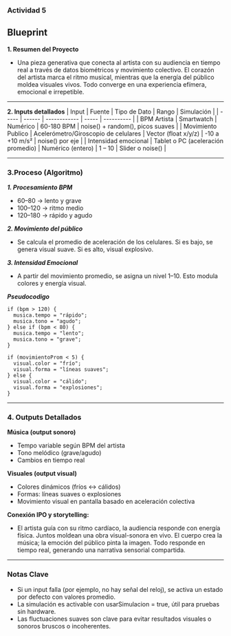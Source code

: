 ### Actividad 5

## Blueprint 

**1. Resumen del Proyecto**
- Una pieza generativa que conecta al artista con su audiencia en tiempo real a través de datos biométricos y movimiento colectivo. El corazón del artista marca el ritmo musical,
mientras que la energía del público moldea visuales vivos. Todo converge en una experiencia efímera, emocional e irrepetible.

________________________________________________________

**2. Inputs detallados**
| Input | Fuente | Tipo de Dato | Rango | Simulación |
| ----- | ------ | ------------ | ----- | ---------- |
| BPM Artista | Smartwatch  | Numérico | 60-180 BPM | noise() + random(), picos suaves |
| Movimiento Publico | Acelerómetro/Giroscopio de celulares | Vector (float x/y/z) | -10 a +10 m/s² | noise() por eje |
| Intensidad emocional | Tablet o PC (aceleración promedio) | Numérico (entero) | 1 – 10 | Slider o noise() |

________________________________________________________

### 3.Proceso (Algoritmo)

***1. Procesamiento BPM***
- 60–80 → lento y grave
- 100–120 → ritmo medio
- 120–180 → rápido y agudo

***2. Movimiento del público***
- Se calcula el promedio de aceleración de los celulares. Si es bajo, se genera visual suave. Si es alto, visual explosivo.

***3. Intensidad Emocional***
- A partir del movimiento promedio, se asigna un nivel 1–10. Esto modula colores y energía visual.

***Pseudocodigo***

```
if (bpm > 120) {
  musica.tempo = "rápido";
  musica.tono = "agudo";
} else if (bpm < 80) {
  musica.tempo = "lento";
  musica.tono = "grave";
}

if (movimientoProm < 5) {
  visual.color = "frío";
  visual.forma = "líneas suaves";
} else {
  visual.color = "cálido";
  visual.forma = "explosiones";
}
```

________________________________________________________________________________

### 4. Outputs Detallados

**Música (output sonoro)**
- Tempo variable según BPM del artista
- Tono melódico (grave/agudo)
- Cambios en tiempo real

**Visuales (output visual)**
- Colores dinámicos (fríos ↔ cálidos)
- Formas: líneas suaves o explosiones
- Movimiento visual en pantalla basado en aceleración colectiva

**Conexión IPO y storytelling:**
- El artista guía con su ritmo cardíaco, la audiencia responde con energía física. Juntos moldean una obra visual-sonora en vivo. El cuerpo crea la música; la emoción del público pinta la imagen. Todo responde en tiempo real, generando una narrativa sensorial compartida.

_________________________________________________________________________________________________

### Notas Clave

- Si un input falla (por ejemplo, no hay señal del reloj), se activa un estado por defecto con valores promedio.
- La simulación es activable con usarSimulacion = true, útil para pruebas sin hardware.
- Las fluctuaciones suaves son clave para evitar resultados visuales o sonoros bruscos o incoherentes.















































































